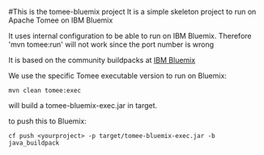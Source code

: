 #This is the tomee-bluemix project
It is a simple skeleton project to run on Apache Tomee on IBM Bluemix

It uses internal configuration to be able to run on IBM Bluemix. Therefore 'mvn tomee:run' will not work since the port number is wrong

It is based on the community buildpacks at [IBM Bluemix](https://www.ng.bluemix.net/docs/cfapps/byob.html)

We use the specific Tomee executable version to run on Bluemix:

	mvn clean tomee:exec

will build a tomee-bluemix-exec.jar in target.

to push this to Bluemix:

	cf push <yourproject> -p target/tomee-bluemix-exec.jar -b java_buildpack